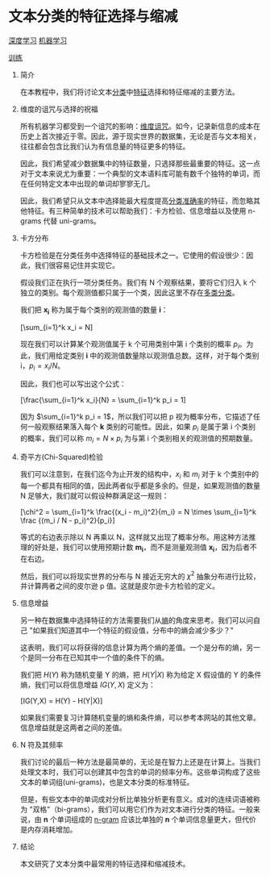 # 文本分类的特征选择与缩减

[深度学习](https://www.baeldung.com/cs/category/ai/deep-learning) [机器学习](https://www.baeldung.com/cs/category/ai/ml)

[训练](https://www.baeldung.com/cs/tag/training)

1. 简介

    在本教程中，我们将讨论文本[分类](https://www.baeldung.com/cs/ml-classification-vs-clustering#classification)中[特征](https://www.baeldung.com/cs/feature-vs-label#features)选择和特征缩减的主要方法。

2. 维度的诅咒与选择的祝福

    所有机器学习都受到一个诅咒的影响：[维度诅咒](https://www.baeldung.com/cs/correlation-classification-algorithms#the-curse-of-dimensionality)。如今，记录新信息的成本在历史上首次接近于零。因此，源于现实世界的数据集，无论是否与文本相关，往往都会包含比我们认为有信息量的特征更多的特征。

    因此，我们希望减少数据集中的特征数量，只选择那些最重要的特征。这一点对于文本来说尤为重要：一个典型的文本语料库可能有数千个独特的单词，而在任何特定文本中出现的单词却寥寥无几。

    因此，我们希望只从文本中选择能最大程度提高[分类准确率](https://www.baeldung.com/cs/ml-loss-accuracy#accuracy)的特征，而忽略其他特征。有三种简单的技术可以帮助我们：卡方检验、信息增益以及使用 n-grams 代替 uni-grams。

3. 卡方分布

    卡方检验是在分类任务中选择特征的基础技术之一。它使用的假设很少：因此，我们很容易记住并实现它。

    假设我们正在执行一项分类任务。我们有 N 个观察结果，要将它们归入 k 个独立的类别。每个观测值都只属于一个类，因此这里不存在[多类分类](https://www.baeldung.com/cs/multi-class-f1-score)。

    我们把 $\boldsymbol{x_i}$ 称为属于每个类别的观测值的数量 $\boldsymbol{i}$：

    \[\sum_{i=1}^k x_i = N\]

    现在我们可以计算某个观测值属于 k 个可用类别中第 i 个类别的概率 $p_i$。为此，我们用给定类别 $\boldsymbol{i}$ 中的观测值数量除以观测值总数。这样，对于每个类别 i，$p_i = x_i / N$。

    因此，我们也可以写出这个公式：

    \[\frac{\sum_{i=1}^k x_i}{N} = \sum_{i=1}^k p_i = 1\]

    因为 $\sum_{i=1}^k p_i = 1$，所以我们可以把 p 视为概率分布，它描述了任何一般观察结果落入每个 $\boldsymbol{k}$ 类别的可能性。因此，如果 $p_i$ 是属于第 i 个类别的概率，我们可以称 $m_i = N \times p_i$ 为与第 i 个类别相关的观测值的预期数量。

4. 奇平方(Chi-Squared)检验

    我们可以注意到，在我们迄今为止开发的结构中，$x_i$ 和 $m_i$ 对于 k 个类别中的每一个都具有相同的值，因此两者似乎都是多余的。但是，如果观测值的数量 N 足够大，我们就可以假设种群满足这一规则：

    \[\chi^2 = \sum_{i=1}^k \frac{(x_i - m_i)^2}{m_i} = N \times \sum_{i=1}^k \frac {(m_i / N - p_i)^2}{p_i}\]

    等式的右边表示除以 N 再乘以 N，这样就又出现了概率分布。用这种方法推理的好处是，我们可以使用预期计数 $\boldsymbol{m_i}$，而不是测量观测值 $\boldsymbol{x_i}$，因为后者不在右边。

    然后，我们可以将现实世界的分布与 N 接近无穷大的 $\chi^2$ 抽象分布进行比较，并计算两者之间的皮尔逊 p 值。这就是皮尔逊卡方检验的定义。

5. 信息增益

    另一种在数据集中选择特征的方法需要我们从[熵](https://www.baeldung.com/cs/cs-entropy-definition)的角度来思考。我们可以问自己 "如果我们知道其中一个特征的假设值，分布中的熵会减少多少？"

    这表明，我们可以将获得的信息计算为两个熵的差值。一个是分布的熵，另一个是同一分布在已知其中一个值的条件下的熵。

    我们把 $H(Y)$ 称为随机变量 Y 的熵，把 $H(Y|X)$ 称为给定 X 假设值的 Y 的条件熵，我们可以将信息增益 $IG(Y,X)$ 定义为：

    \[IG(Y,X) = H(Y) - H(Y|X)\]

    如果我们需要复习计算随机变量的熵和条件熵，可以参考本网站的其他文章。信息增益就是这两者之间的差值。

6. N 符及其频率

    我们讨论的最后一种方法是最简单的，无论是在智力上还是在计算上。当我们处理文本时，我们可以创建其中包含的单词的频率分布。这些单词构成了这些文本的单词组(uni-grams)，也是文本分类的标准特征。

    但是，有些文本中的单词成对分析比单独分析更有意义。成对的连续词语被称为 "双格"（bi-grams），我们可以用它们作为对文本进行分类的特征。一般来说，由 $\boldsymbol{n}$ 个单词组成的 [n-gram](https://www.baeldung.com/cs/text-sequence-to-vector#1-bag-of-n-grams) 应该比单独的 $\boldsymbol{n}$ 个单词信息量更大，但代价是内存消耗增加。

7. 结论

    本文研究了文本分类中最常用的特征选择和缩减技术。
